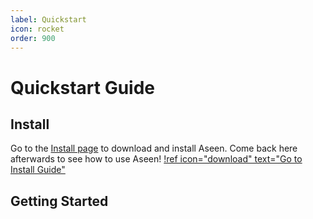 ```yaml
---
label: Quickstart
icon: rocket
order: 900
---
```


# Quickstart Guide

## Install

Go to the [Install page](install.md) to download and install Aseen. Come back here afterwards to see how to use Aseen!
[!ref icon="download" text="Go to Install Guide"](install.md)

## Getting Started

